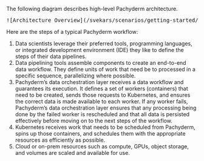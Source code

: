 The following diagram describes high-level Pachyderm architecture.

<pre>
![Architecture Overview](/svekars/scenarios/getting-started/assets/steps-Pachyderm-stack-diagram_latest.png)
</pre>

Here are the steps of a typical Pachyderm workflow:

1. Data scientists leverage their preferred tools, programming languages,
or integrated development environment (IDE) they like to define the steps
of their data pipelines.
1. Data pipelining tools assemble components to create an end-to-end data
workflow. They define units of work that need be to processed in a specific
sequence, parallelizing where possible.
1. Pachyderm’s data orchestration layer receives a data workflow and
guarantees its execution. It defines a set of workers (containers) that
need to be created, sends those requests to Kubernetes, and ensures the
correct data is made available to each worker. If any worker fails,
Pachyderm’s data orchestration layer ensures that any processing being
done by the failed worker is rescheduled and that all data is persisted
effectively before moving on to the next steps of the workflow.
1. Kubernetes receives work that needs to be scheduled from Pachyderm,
spins up those containers, and schedules them with the appropriate
resources as efficiently as possible.
1. Cloud or on-prem resources such as compute, GPUs, object storage, and
volumes are scaled and available for use.

